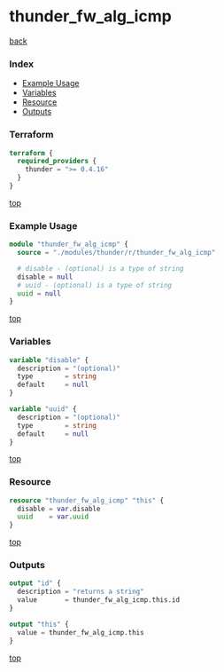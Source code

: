 # thunder_fw_alg_icmp

[back](../thunder.md)

### Index

- [Example Usage](#example-usage)
- [Variables](#variables)
- [Resource](#resource)
- [Outputs](#outputs)

### Terraform

```terraform
terraform {
  required_providers {
    thunder = ">= 0.4.16"
  }
}
```

[top](#index)

### Example Usage

```terraform
module "thunder_fw_alg_icmp" {
  source = "./modules/thunder/r/thunder_fw_alg_icmp"

  # disable - (optional) is a type of string
  disable = null
  # uuid - (optional) is a type of string
  uuid = null
}
```

[top](#index)

### Variables

```terraform
variable "disable" {
  description = "(optional)"
  type        = string
  default     = null
}

variable "uuid" {
  description = "(optional)"
  type        = string
  default     = null
}
```

[top](#index)

### Resource

```terraform
resource "thunder_fw_alg_icmp" "this" {
  disable = var.disable
  uuid    = var.uuid
}
```

[top](#index)

### Outputs

```terraform
output "id" {
  description = "returns a string"
  value       = thunder_fw_alg_icmp.this.id
}

output "this" {
  value = thunder_fw_alg_icmp.this
}
```

[top](#index)